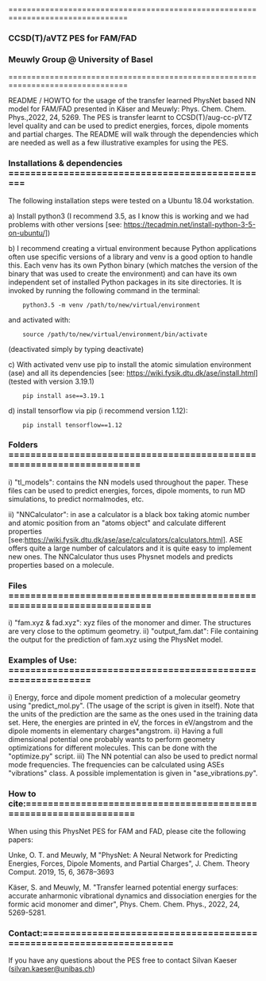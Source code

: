 ================================================================================

###                         CCSD(T)/aVTZ PES for FAM/FAD                 
###                       Meuwly Group @ University of Basel        
                       
================================================================================

README / HOWTO for the usage of the transfer learned PhysNet based NN model for FAM/FAD presented in
Käser and Meuwly: Phys. Chem. Chem. Phys.,2022, 24, 5269. The PES is transfer learnt
to CCSD(T)/aug-cc-pVTZ level quality and can be used to predict energies, forces, 
dipole moments and partial charges. The README will walk through the dependencies
which are needed as well as a few illustrative examples for using the PES.

### Installations & dependencies ================================================

The following installation steps were tested on a Ubuntu 18.04 workstation.

a) Install python3 (I recommend 3.5, as I know this is working and we had problems
   with other versions [see: https://tecadmin.net/install-python-3-5-on-ubuntu/])
   
b) I recommend creating a virtual environment because Python applications often
   use specific versions of a library and venv is a good option to handle this.
   Each venv has its own Python binary (which matches the version of the binary
   that was used to create the environment) and can have its own independent set
   of installed Python packages in its site directories. It is invoked by running
   the following command in the terminal:
   
        python3.5 -m venv /path/to/new/virtual/environment
        
   and activated with:
   
        source /path/to/new/virtual/environment/bin/activate
        
   (deactivated simply by typing deactivate)
   
c) With activated venv use pip to install the atomic simulation environment (ase)
   and all its dependencies [see: https://wiki.fysik.dtu.dk/ase/install.html]
   (tested with version 3.19.1)
   
        pip install ase==3.19.1
        
d) install tensorflow via pip (i recommend version 1.12):

        pip install tensorflow==1.12
        

### Folders =====================================================================

i) "tl_models": contains the NN models used throughout the paper. These files
   can be used to predict energies, forces, dipole moments, to run MD
   simulations, to predict normalmodes, etc.
            
ii) "NNCalculator": in ase a calculator is a black box taking atomic number and
     atomic position from an "atoms object" and calculate different properties
     [see:https://wiki.fysik.dtu.dk/ase/ase/calculators/calculators.html].
     ASE offers quite a large number of calculators and it is quite easy to
     implement new ones. The NNCalculator thus uses Physnet models and predicts
     properties based on a molecule.
     


### Files =======================================================================

i) "fam.xyz & fad.xyz": xyz files of the monomer and dimer. The structures are very
    close to the optimum geometry.
ii) "output_fam.dat": File containing the output for the prediction of fam.xyz using the
    PhysNet model.
    
### Examples of Use: ============================================================

i) Energy, force and dipole moment prediction of a molecular geometry using
   "predict_mol.py". (The usage of the script is given in itself). Note that the
   units of the prediction are the same as the ones used in the training data
   set. Here, the energies are printed in eV, the forces in eV/angstrom and the
   dipole moments in elementary charges*angstrom. 
ii) Having a full dimensional potential one probably wants to perform geometry
    optimizations for different molecules. This can be done with the
    "optimize.py" script.
iii) The NN potential can also be used to predict normal mode frequencies. The
    frequencies can be calculated using ASEs "vibrations" class.  A possible
    implementation is given in "ase_vibrations.py".
    


### How to cite:=================================================================

When using this PhysNet PES for FAM and FAD, please cite the following papers:

Unke, O. T. and Meuwly, M "PhysNet: A Neural Network for Predicting Energies,
Forces, Dipole Moments, and Partial Charges", J. Chem. Theory Comput. 2019,
15, 6, 3678–3693

Käser, S. and Meuwly, M. "Transfer learned potential energy surfaces: accurate
anharmonic vibrational dynamics and dissociation energies for the formic acid
monomer and dimer", Phys. Chem. Chem. Phys., 2022, 24, 5269-5281.


### Contact:=====================================================================

If you have any questions about the PES free to contact Silvan Kaeser
(silvan.kaeser@unibas.ch)
